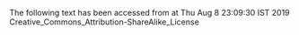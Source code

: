 The following text has been accessed from at Thu Aug 8 23:09:30 IST 2019
Creative_Commons_Attribution-ShareAlike_License
